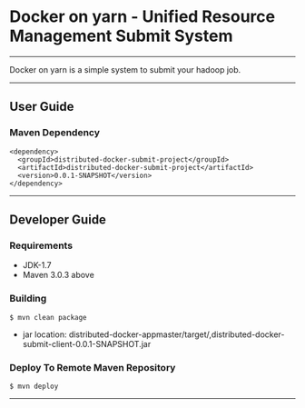 # Docker on yarn - Unified Resource Management Submit System

---

Docker on yarn is a simple system to submit your hadoop job.

---

## User Guide

### Maven Dependency

```
<dependency>
  <groupId>distributed-docker-submit-project</groupId>
  <artifactId>distributed-docker-submit-project</artifactId>
  <version>0.0.1-SNAPSHOT</version>
</dependency>
```

---

## Developer Guide

### Requirements

* JDK-1.7
* Maven 3.0.3 above

### Building

```
$ mvn clean package
```

* jar location: distributed-docker-appmaster/target/,distributed-docker-submit-client-0.0.1-SNAPSHOT.jar

### Deploy To Remote Maven Repository

```
$ mvn deploy
```

---
